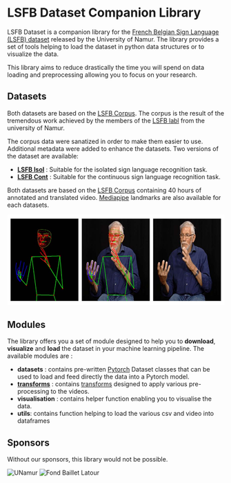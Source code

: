 # LSFB Dataset Companion Library

LSFB Dataset is a companion library for the [French Belgian Sign Language (LSFB) dataset](https://lsfb.info.unamur.be/) released by the University of Namur. The library provides a set of tools helping to load the dataset in python data structures or to visualize the data. 

This library aims to reduce drastically the time you will spend on data loading and preprocessing allowing you to focus on your research.

## Datasets

Both datasets are based on the [LSFB Corpus](https://www.corpus-lsfb.be/). The corpus is the result of the tremendous work achieved by the members of the [LSFB labl](https://www.unamur.be/lettres/romanes/lsfb-lab) from the university of Namur.

The corpus data were sanatized in order to make them easier to use. Additional metadata were added to enhance the datasets. Two versions of the dataset are available:

- **[LSFB Isol](lsfb_isol.md)** : Suitable for the isolated sign language recognition task.
- **[LSFB Cont](lsfb_cont.md)** : Suitable for the continuous sign language recognition task.

Both datasets are based on the [LSFB Corpus](https://www.corpus-lsfb.be/) containing 40 hours of annotated and translated video. [Mediapipe](https://mediapipe.dev/) landmarks are also available for each datasets.

![Fond Baillet Latour](ressources/img/dataset-example.jpg)

## Modules

The library offers you a set of module designed to help you to **download**, **visualize** and **load** the dataset in your machine learning pipeline. The available modules are : 


- **datasets** : contains pre-written [Pytorch](https://pytorch.org/) Dataset classes that can be used to load and feed directly the data into a Pytorch model.
- **[transforms](transforms.md)** : contains [transforms](https://pytorch.org/vision/stable/transforms.html) designed to apply various pre-processing to the videos.
- **visualisation** : contains helper function enabling you to visualise the data.
- **utils**: contains function helping to load the various csv and video into dataframes

## Sponsors

Without our sponsors, this library would not be possible.

![UNamur](ressources/img/logo-unamur.png)
![Fond Baillet Latour](ressources/img/baillet.png)